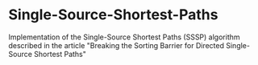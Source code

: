 # Single-Source-Shortest-Paths
Implementation of the Single-Source Shortest Paths (SSSP) algorithm described in the article "Breaking the Sorting Barrier for Directed Single-Source Shortest Paths"
